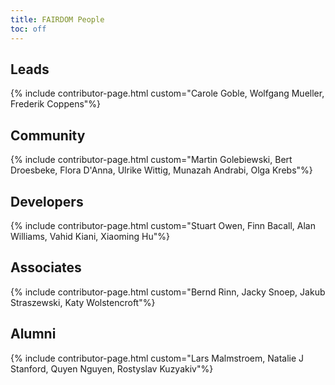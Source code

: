 ```yaml
---
title: FAIRDOM People
toc: off
---
```



## Leads

{% include contributor-page.html custom="Carole Goble, Wolfgang Mueller, Frederik Coppens"%}

## Community

{% include contributor-page.html custom="Martin Golebiewski, Bert Droesbeke, Flora D'Anna, Ulrike Wittig, Munazah Andrabi, Olga Krebs"%}

## Developers
{% include contributor-page.html custom="Stuart Owen, Finn Bacall, Alan Williams, Vahid Kiani, Xiaoming Hu"%}

## Associates
{% include contributor-page.html custom="Bernd Rinn, Jacky Snoep, Jakub Straszewski, Katy Wolstencroft"%}

## Alumni 
{% include contributor-page.html custom="Lars Malmstroem, Natalie J Stanford, Quyen Nguyen, Rostyslav Kuzyakiv"%}
